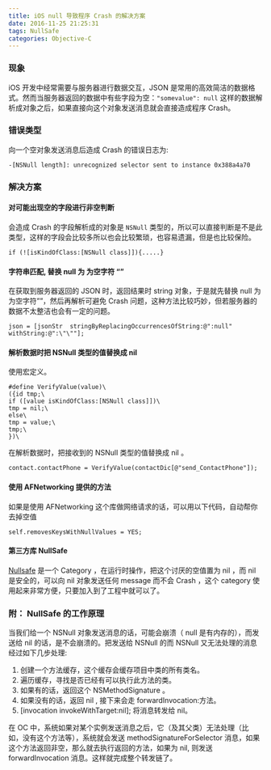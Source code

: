 ```yaml
---
title: iOS null 导致程序 Crash 的解决方案
date: 2016-11-25 21:25:31
tags: NullSafe
categories: Objective-C
---
```


### 现象
iOS 开发中经常需要与服务器进行数据交互，JSON 是常用的高效简洁的数据格式。然而当服务器返回的数据中有些字段为空：`"somevalue": null` 这样的数据解析成对象之后，如果直接向这个对象发送消息就会直接造成程序 Crash。


### 错误类型
向一个空对象发送消息后造成 Crash 的错误日志为:
```objc
-[NSNull length]: unrecognized selector sent to instance 0x388a4a70
```

<!--more-->

### 解决方案
#### 对可能出现空的字段进行非空判断
会造成 Crash 的字段解析成的对象是 `NSNull` 类型的，所以可以直接判断是不是此类型，这样的字段会比较多所以也会比较繁琐，也容易遗漏，但是也比较保险。
```objc
if (![isKindOfClass:[NSNull class]]){.....}
```

#### 字符串匹配, 替换 null 为 为空字符 “”
在获取到服务器返回的 JSON 时，返回结果时 string 对象，于是就先替换 null 为 为空字符””，然后再解析可避免 Crash 问题，这种方法比较巧妙，但若服务器的数据不太整洁也会有一定的问题。
```objc
json = [jsonStr  stringByReplacingOccurrencesOfString:@":null" withString:@":\"\""];
```

#### 解析数据时把 NSNull 类型的值替换成 nil
使用宏定义。
```objc
#define VerifyValue(value)\
({id tmp;\
if ([value isKindOfClass:[NSNull class]])\
tmp = nil;\
else\
tmp = value;\
tmp;\
})\
```

在解析数据时，把接收到的 NSNull 类型的值替换成 nil 。
```objc
contact.contactPhone = VerifyValue(contactDic[@"send_ContactPhone"]);
```

#### 使用 AFNetworking 提供的方法
如果是使用 AFNetworking 这个库做网络请求的话，可以用以下代码，自动帮你去掉空值
```objc
self.removesKeysWithNullValues = YES;
```

#### 第三方库 NullSafe
[Nullsafe](https://github.com/nicklockwood/NullSafe) 是一个 Category ，在运行时操作，把这个讨厌的空值置为 nil ，而 nil 是安全的，可以向 nil 对象发送任何 message 而不会 Crash ，这个 category 使用起来非常方便，只要加入到了工程中就可以了。



### 附： NullSafe 的工作原理
当我们给一个 NSNull 对象发送消息的话，可能会崩溃（ null 是有内存的），而发送给 nil 的话，是不会崩溃的。把发送给 NSNull 的而 NSNull 又无法处理的消息经过如下几步处理:

1. 创建一个方法缓存，这个缓存会缓存项目中类的所有类名。
2. 遍历缓存，寻找是否已经有可以执行此方法的类。
3. 如果有的话，返回这个 NSMethodSignature 。
4. 如果没有的话，返回 nil , 接下来会走 forwardInvocation:方法。
5. [invocation invokeWithTarget:nil]; 将消息转发给 nil。

在 OC 中，系统如果对某个实例发送消息之后，它（及其父类）无法处理（比如，没有这个方法等），系统就会发送 methodSignatureForSelector 消息，如果这个方法返回非空，那么就去执行返回的方法，如果为 nil, 则发送 forwardInvocation 消息。这样就完成整个转发链了。


